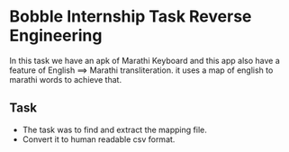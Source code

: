 # Bobble Internship Task Reverse Engineering
In this task we have an apk of Marathi Keyboard and this app also have a feature of English ==> Marathi transliteration.
it uses a map of english to marathi words to achieve that. 

## Task
- The task was to find and extract the mapping file. 
- Convert it to human readable csv format.

